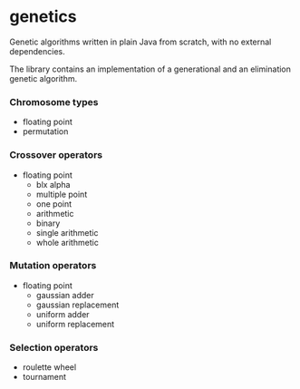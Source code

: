 # genetics

Genetic algorithms written in plain Java from scratch, with no external dependencies.

The library contains an implementation of a generational and an elimination genetic algorithm.

###  Chromosome types

- floating point
- permutation

### Crossover operators

- floating point
  - blx alpha
  - multiple point
  - one point
  - arithmetic
  - binary
  - single arithmetic
  - whole arithmetic

### Mutation operators

- floating point
  - gaussian adder
  - gaussian replacement
  - uniform adder
  - uniform replacement

### Selection operators

- roulette wheel
- tournament
